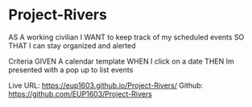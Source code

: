 # Project-Rivers

AS A working civilian
I WANT to keep track of my scheduled events
SO THAT I can stay organized and alerted

Criteria
GIVEN A calendar template
WHEN I click on a date
THEN Im presented with a pop up to list events

Live URL: https://eup1603.github.io/Project-Rivers/
Github: https://github.com/EUP1603/Project-Rivers

